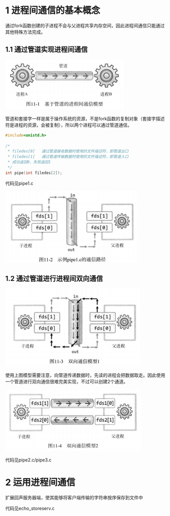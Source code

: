 # 1 进程间通信的基本概念

通过fork函数创建的子进程不会与父进程共享内存空间，因此进程间通信只能通过其他特殊方法完成。

## 1.1 通过管道实现进程间通信



![image-20220109114557260](../images/image-20220109114557260.png)

管道和套接字一样是属于操作系统的资源，不是fork函数的复制对象（套接字描述符是进程的资源，会被复制），所以两个进程可以通过管道通信。

```c
#include<unistd.h>

/*
 * filedes[0]	通过管道接收数据时使用的文件描述符，即管道出口
 * filedes[1]	通过管道传输数据时使用的文件描述符，即管道入口
 * 成功返回0，失败返回1
 */
int pipe(int filedes[2]);
```

代码见pipe1.c

![image-20220109122439759](../images/image-20220109122439759.png)

## 1.2 通过管道进行进程间双向通信

![image-20220109122757639](../images/image-20220109122757639.png)

使用上图模型需要注意，向管道传递数据时，先读的进程会把数据取走。因此使用一个管道进行双向通信很难完美实现，不过可以创建2个通道。

![image-20220109124614162](../images/image-20220109124614162.png)

代码见pipe2.c/pipe3.c

# 2 运用进程间通信

扩展回声服务器端，使其能够将客户端传输的字符串按序保存到文件中

代码见echo_storeserv.c